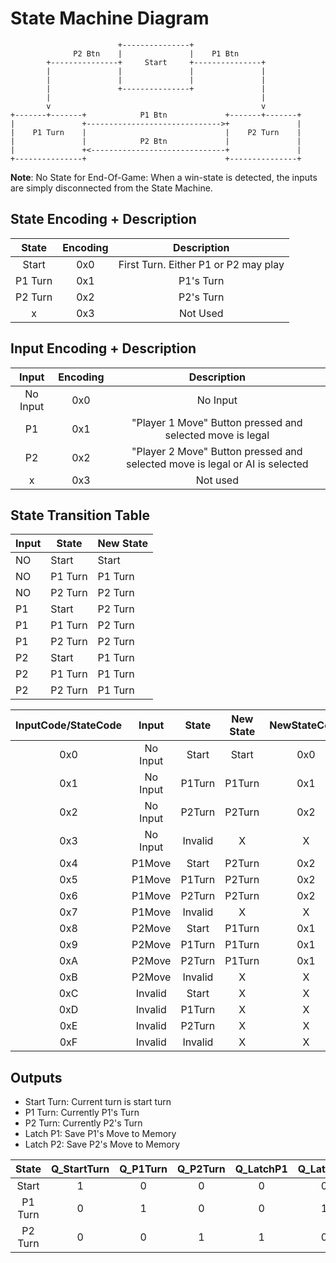 # State Machine Diagram
~~~~
                        +---------------+
              P2 Btn    |               |    P1 Btn 
        +---------------+     Start     +---------------+
        |               |               |               |
        |               |               |               |
        |               +---------------+               |
        |                                               |
        v                                               v
+-------+-------+            P1 Btn             +-------+-------+
|               +------------------------------>+               |
|    P1 Turn    |                               |    P2 Turn    |
|               |            P2 Btn             |               |
|               +<------------------------------+               |
+---------------+                               +---------------+

~~~~

**Note**: No State for End-Of-Game: When a win-state is detected, the inputs are simply disconnected from the State Machine.


## State Encoding + Description

|  State  | Encoding |              Description             |
|:-------:|:--------:|:------------------------------------:|
|  Start  |    0x0   | First Turn. Either P1 or P2 may play |
| P1 Turn |    0x1   | P1's Turn                            |
| P2 Turn |    0x2   | P2's Turn                            |
|    x    |    0x3   | Not Used                             |

## Input Encoding + Description

|   Input  | Encoding |                                 Description                                 |
|:--------:|:--------:|:---------------------------------------------------------------------------:|
| No Input |    0x0   | No Input                                                                    |
|    P1    |    0x1   | "Player 1 Move" Button pressed and selected move is legal                   |
|    P2    |    0x2   | "Player 2 Move" Button pressed and selected move is legal or AI is selected |
|     x    |    0x3   | Not used                                                                    |

## State Transition Table

| Input | State   | New State |
|-------|---------|-----------|
| NO    | Start   | Start     |
| NO    | P1 Turn | P1 Turn   |
| NO    | P2 Turn | P2 Turn   |
| P1    | Start   | P2 Turn   |
| P1    | P1 Turn | P2 Turn   |
| P1    | P2 Turn | P2 Turn   |
| P2    | Start   | P1 Turn   |
| P2    | P1 Turn | P1 Turn   |
| P2    | P2 Turn | P1 Turn   |

| InputCode/StateCode |   Input  |  State  | New State | NewStateCode |
|:-------------------:|:--------:|:-------:|:---------:|:------------:|
|         0x0         | No Input |  Start  |   Start   |      0x0     |
|         0x1         | No Input |  P1Turn |   P1Turn  |      0x1     |
|         0x2         | No Input |  P2Turn |   P2Turn  |      0x2     |
|         0x3         | No Input | Invalid |     X     |       X      |
|         0x4         |  P1Move  |  Start  |   P2Turn  |      0x2     |
|         0x5         |  P1Move  |  P1Turn |   P2Turn  |      0x2     |
|         0x6         |  P1Move  |  P2Turn |   P2Turn  |      0x2     |
|         0x7         |  P1Move  | Invalid |     X     |       X      |
|         0x8         |  P2Move  |  Start  |   P1Turn  |      0x1     |
|         0x9         |  P2Move  |  P1Turn |   P1Turn  |      0x1     |
|         0xA         |  P2Move  |  P2Turn |   P1Turn  |      0x1     |
|         0xB         |  P2Move  | Invalid |     X     |       X      |
|         0xC         |  Invalid |  Start  |     X     |       X      |
|         0xD         |  Invalid |  P1Turn |     X     |       X      |
|         0xE         |  Invalid |  P2Turn |     X     |       X      |
|         0xF         |  Invalid | Invalid |     X     |       X      |
## Outputs
 - Start Turn: Current turn is start turn
 - P1 Turn: Currently P1's Turn
 - P2 Turn: Currently P2's Turn
 - Latch P1: Save P1's Move to Memory
 - Latch P2: Save P2's Move to Memory  
 
 
|  State  | Q_StartTurn | Q_P1Turn | Q_P2Turn | Q_LatchP1 | Q_LatchP2 |
|:-------:|:-----------:|:--------:|:--------:|:---------:|:---------:|
|  Start  |      1      |     0    |     0    |     0     |     0     |
| P1 Turn |      0      |     1    |     0    |     0     |     1     |
| P2 Turn |      0      |     0    |     1    |     1     |     0     |


